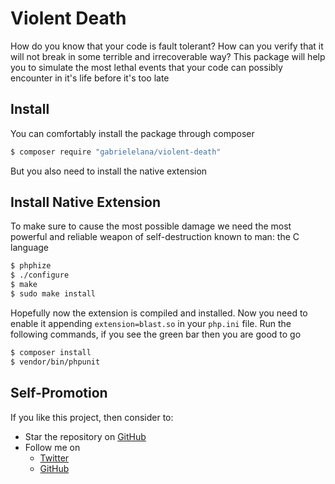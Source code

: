 # Violent Death
How do you know that your code is fault tolerant? How can you verify that it will not break in some terrible and irrecoverable way? This package will help you to simulate the most lethal events that your code can possibly encounter in it's life before it's too late

## Install
You can comfortably install the package through composer
```sh
$ composer require "gabrielelana/violent-death"
```
But you also need to install the native extension

## Install Native Extension
To make sure to cause the most possible damage we need the most powerful and reliable weapon of self-destruction known to man: the C language
```sh
$ phphize
$ ./configure
$ make
$ sudo make install
```
Hopefully now the extension is compiled and installed. Now you need to enable it appending `extension=blast.so` in your `php.ini` file. Run the following commands, if you see the green bar then you are good to go
```sh
$ composer install
$ vendor/bin/phpunit
```

## Self-Promotion
If you like this project, then consider to:
* Star the repository on [GitHub](https://github.com/gabrielelana/graceful-death)
* Follow me on
  * [Twitter](http://twitter.com/gabrielelana)
  * [GitHub](https://github.com/gabrielelana)
